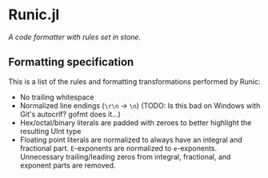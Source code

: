 # Runic.jl

*A code formatter with rules set in stone.*

## Formatting specification

This is a list of the rules and formatting transformations performed by Runic:

 - No trailing whitespace
 - Normalized line endings (`\r\n` -> `\n`) (TODO: Is this bad on Windows with Git's autocrlf? gofmt does it...)
 - Hex/octal/binary literals are padded with zeroes to better highlight the resulting UInt
   type
 - Floating point literals are normalized to always have an integral and fractional part.
   `E`-exponents are normalized to `e`-exponents. Unnecessary trailing/leading zeros from
   integral, fractional, and exponent parts are removed.
